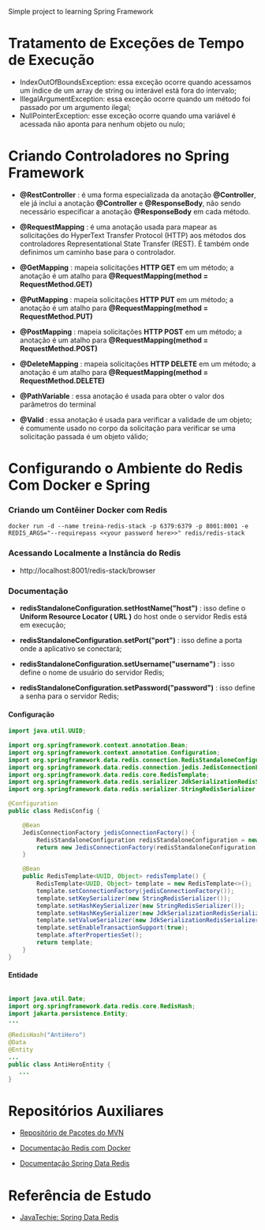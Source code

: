 Simple project to learning Spring Framework


#  Tratamento de Exceções de Tempo de Execução

* IndexOutOfBoundsException: essa exceção ocorre quando acessamos um índice de um array de string ou interável está fora do intervalo;
* IllegalArgumentException: essa exceção ocorre quando um método foi passado por um argumento ilegal;
* NullPointerException: esse exceção ocorre quando uma variável é acessada não aponta para nenhum objeto ou nulo;

# Criando Controladores no Spring Framework

* __@RestController__ : é uma forma especializada da anotação __@Controller__, ele já inclui a anotação __@Controller__ e __@ResponseBody__, não sendo necessário especificar a anotação __@ResponseBody__ em cada método.

* __@RequestMapping__ : é uma anotação usada para mapear as solicitações do HyperText Transfer Protocol (HTTP) aos métodos dos controladores Representational State Transfer (REST). É também onde definimos um caminho base para o controlador.

* __@GetMapping__ : mapeia solicitações __HTTP GET__ em um método; a anotação é um atalho para __@RequestMapping(method = RequestMethod.GET)__

* __@PutMapping__ : mapeia solicitações __HTTP PUT__ em um método; a anotação é um atalho para __@RequestMapping(method = RequestMethod.PUT)__

* __@PostMapping__ : mapeia solicitações __HTTP POST__ em um método; a anotação é um atalho para __@RequestMapping(method = RequestMethod.POST)__

* __@DeleteMapping__ : mapeia solicitações __HTTP DELETE__ em um método; a anotação é um atalho para __@RequestMapping(method = RequestMethod.DELETE)__ 

* __@PathVariable__ : essa anotação é usada para obter o valor dos parâmetros do terminal

* __@Valid__ : essa anotação é usada para verificar a validade de um objeto; é comumente usado no corpo da solicitação para verificar se uma solicitação passada é um objeto válido;

# Configurando o Ambiente do Redis Com Docker e Spring

### Criando um Contêiner Docker com Redis

```docker
docker run -d --name treina-redis-stack -p 6379:6379 -p 8001:8001 -e REDIS_ARGS="--requirepass <<your password here>>" redis/redis-stack
```

### Acessando Localmente a Instância do Redis

- http://localhost:8001/redis-stack/browser

### Documentação

- **redisStandaloneConfiguration.setHostName("host")** : isso define o **Uniform Resource Locator ( URL )** do host onde o servidor Redis está em execução;

- **redisStandaloneConfiguration.setPort("port")** : isso define a porta onde a aplicativo se conectará;

- **redisStandaloneConfiguration.setUsername("username")** : isso define o nome de usuário do servidor Redis;

- **redisStandaloneConfiguration.setPassword("password")** : isso define a senha para o servidor Redis;


#### Configuração
```java
import java.util.UUID;

import org.springframework.context.annotation.Bean;
import org.springframework.context.annotation.Configuration;
import org.springframework.data.redis.connection.RedisStandaloneConfiguration;
import org.springframework.data.redis.connection.jedis.JedisConnectionFactory;
import org.springframework.data.redis.core.RedisTemplate;
import org.springframework.data.redis.serializer.JdkSerializationRedisSerializer;
import org.springframework.data.redis.serializer.StringRedisSerializer;

@Configuration
public class RedisConfig {

    @Bean
    JedisConnectionFactory jedisConnectionFactory() {
        RedisStandaloneConfiguration redisStandaloneConfiguration = new RedisStandaloneConfiguration();
        return new JedisConnectionFactory(redisStandaloneConfiguration);
    }

    @Bean
    public RedisTemplate<UUID, Object> redisTemplate() {
        RedisTemplate<UUID, Object> template = new RedisTemplate<>();
        template.setConnectionFactory(jedisConnectionFactory());
        template.setKeySerializer(new StringRedisSerializer());
        template.setHashKeySerializer(new StringRedisSerializer());
        template.setHashKeySerializer(new JdkSerializationRedisSerializer());
        template.setValueSerializer(new JdkSerializationRedisSerializer());
        template.setEnableTransactionSupport(true);
        template.afterPropertiesSet();
        return template;
    }
}

```

#### Entidade
```java

import java.util.Date;
import org.springframework.data.redis.core.RedisHash;
import jakarta.persistence.Entity;
...

@RedisHash("AntiHero")
@Data
@Entity
...
public class AntiHeroEntity {
   ...
}
```


# Repositórios Auxiliares

- [Repositório de Pacotes do MVN](https://mvnrepository.com/)

- [Documentação Redis com Docker](https://redis.io/docs/stack/get-started/install/docker/)

- [Documentação Spring Data Redis](https://docs.spring.io/spring-data/redis/docs/current/reference/html/#reference)


# Referência de Estudo

- [JavaTechie: Spring Data Redis](https://www.youtube.com/watch?v=oRGqCz8OLcM)

